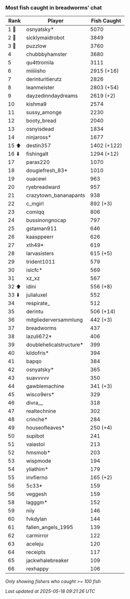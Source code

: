 ### Most fish caught in breadworms' chat
| Rank | Player | Fish Caught |
|------|--------|-----------|
| 1 🥇  | osnyatsky*  | 5070 |
| 2 🥈  | sicklymaidrobot  | 3849 |
| 3 🥉  | puzzlow  | 3760 |
| 4  | chubbbyhamster  | 3680 |
| 5  | qu4ttromila  | 3111 |
| 6  | miiiiisho  | 2915 (+16) |
| 7  | derinturitierutz  | 2826 |
| 8  | leanmeister  | 2803 (+54) |
| 9  | dayzedinndaydreams  | 2619 (+2) |
| 10  | kishma9  | 2574 |
| 11  | sussy_amonge  | 2230 |
| 12  | booty_bread  | 2040 |
| 13  | osnyisdead  | 1834 |
| 14  | ninjaross*  | 1677 |
| 15 ⬆ | destin357  | 1402 (+122) |
| 16 ⬇ | fishingalt  | 1294 (+12) |
| 17  | paras220  | 1070 |
| 18  | dougiefresh_83*  | 1010 |
| 19  | ouacewi  | 963 |
| 20  | ryebreadward  | 957 |
| 21  | crazytown_bananapants  | 938 |
| 22  | c_mgirl  | 892 (+3) |
| 23  | comiqq  | 806 |
| 24  | bussinongnocap  | 797 |
| 25  | gstaman911  | 646 |
| 26  | kaasppeerr  | 626 |
| 27  | xth49*  | 619 |
| 28  | larvasisters  | 615 (+5) |
| 29  | trident1011  | 579 |
| 30  | islcfc*  | 569 |
| 31  | xz_xz  | 567 |
| 32 ⬆ | idini  | 556 (+8) |
| 33 ⬇ | julialuxel  | 552 |
| 34  | respirate_  | 512 |
| 35  | derintu  | 506 (+14) |
| 36  | mitgliederversammlung  | 442 (+3) |
| 37  | breadworms  | 437 |
| 38  | lazuli672*  | 406 |
| 39  | doublehelicalstructure*  | 399 |
| 40  | kildofris*  | 394 |
| 41  | bapqo  | 384 |
| 42  | osnyatsky*  | 365 |
| 43  | suavvvvv  | 350 |
| 44  | gawblemachine  | 341 (+3) |
| 45  | wisco9ers*  | 329 |
| 46  | divra__  | 318 |
| 47  | realtechnine  | 302 |
| 48  | crinche*  | 284 |
| 49  | houseofleaves*  | 250 (+4) |
| 50  | supibot  | 241 |
| 51  | vaiastol  | 213 |
| 52  | hmsmob*  | 203 |
| 53  | wispmode  | 194 |
| 54  | yliathim*  | 179 |
| 55  | invfierno  | 165 (+2) |
| 56  | 5c33*  | 159 |
| 56  | veggesh  | 159 |
| 58  | lagggm*  | 152 |
| 59  | niiy  | 146 |
| 60  | fvkdylan  | 144 |
| 61  | fallen_angels_1995  | 139 |
| 62  | carmirror  | 122 |
| 63  | aceleju  | 120 |
| 64  | receipts  | 117 |
| 65  | jackwhalebreaker  | 109 |
| 66  | rexhappy  | 106 |

_Only showing fishers who caught >= 100 fish_

_Last updated at 2025-05-18 09:21:26 UTC_